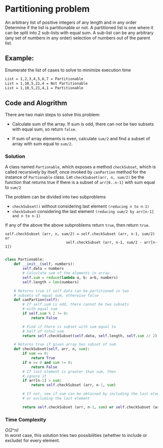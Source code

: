 # Partitioning problem

An arbitrary list of positive integers of any length and in any order
Determine if the list is partitionable or not. A partitioned list is one where it can be split into 2 sub-lists with equal sum. A sub-list can be any arbitrary (any set of numbers in any order) selection of numbers out of the parent list.


## Example:
Enumerate the list of cases to solve to minimize execution time

```bash
List = 1,2,3,4,5,6,7 = Partitionable 
List = 1,10,5,21,4 = Not Partitionable
List = 1,10,5,21,4,1 = Partitionable
```


## Code and Alogrithm
There are two main steps to solve this problem:

- Calculate sum of the array. If sum is odd, there can not be two subsets with equal sum, so return `false`.

- If sum of array elements is even, calculate `sum/2` and find a subset of array with sum equal to `sum/2`.

### Solution
  A class named `Partionable`, which exposes a method `checkSubset`, which is called recursively by itself, once invoked by `canPartion` method for the instance of `Partionable` class.
  Let `checkSubset(arr, n, sum/2)` be the function that returns true if 
        there is a subset of `arr[0..n-1]` with sum equal to `sum/2`

The problem can be divided into two subproblems
- `checkSubset()` without considering last element 
    `(reducing n to n-1)`
- `checkSubset` considering the last element 
    `(reducing sum/2 by arr[n-1] and n to n-1)`

If any of the above the above subproblems return `true`, then return `true`. 

```
self.checkSubset (arr, n, sum/2) = self.checkSubset (arr, n-1, sum/2) or
                            self.checkSubset (arr, n-1, sum/2 - arr[n-1])
```
```py

class Partionable:
    def __init__(self, numbers):
        self.data = numbers
        # Calculate sum of the elements in array
        self.sum = reduce(lambda a, b: a+b, numbers)
        self.length = len(numbers)

    # Returns true if self.data can be partitioned in two
    # subsets of equal sum, otherwise false
    def canPartion(self):
        # If self.sum is odd, there cannot be two subsets
        # with equal sum
        if self.sum % 2 != 0:
            return False

        # Find if there is subset with sum equal to
        # half of total sum
        return self.checkSubset(self.data, self.length, self.sum // 2)

    # Returns true if given array has subset of sum
    def checkSubset(self, arr, n, sum):
        if sum == 0:
            return True
        if n == 0 and sum != 0:
            return False
        # If last element is greater than sum, then
        # ignore it
        if arr[n-1] > sum:
            return self.checkSubset (arr, n-1, sum)

        # If not, see if sum can be obtained by including the last element
        # or excluding the last element

        return self.checkSubset (arr, n-1, sum) or self.checkSubset (arr, n-1, sum-arr[n-1])

```

### Time Complexity
 *O(2^n)* <br>
 In worst case, this solution tries two possibilities (whether to include or exclude) for every element.